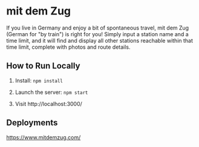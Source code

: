 # mit dem Zug
If you live in Germany and enjoy a bit of spontaneous travel, mit dem Zug (German for "by train") is right for you! Simply input a station name and a time limit, and it will find and display all other stations reachable within that time limit, complete with photos and route details.

## How to Run Locally

1. Install:
```npm install```

2. Launch the server:
```npm start```

3. Visit http://localhost:3000/

## Deployments
https://www.mitdemzug.com/
